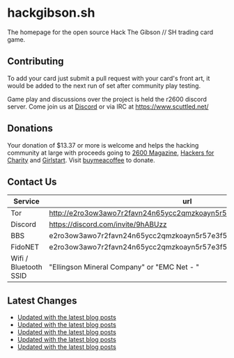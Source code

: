 # hackgibson.sh
The homepage for the open source Hack The Gibson // SH trading card game.


## Contributing

To add your card just submit a pull request with your card's front art, it would be added to the next run of set after community play testing.

Game play and discussions over the project is held the r2600 discord server. Come join us at [Discord](https://discord.com/invite/9hABUzz) or via IRC at https://www.scuttled.net/


## Donations

Your donation of $13.37 or more is welcome and helps the hacking community at large with proceeds going to [2600 Magazine](https://2600.com/), [Hackers for Charity](https://hackersforcharity.org) and [Girlstart](https://girlstart.org).  Visit [buymeacoffee](https://www.buymeacoffee.com/hackgibson.sh) to donate.


## Contact Us

Service | url
-|-
Tor | http://e2ro3ow3awo7r2favn24n65ycc2qmzkoayn5r57e3f56nvjwdcgg32ad.onion
Discord | https://discord.com/invite/9hABUzz
BBS | e2ro3ow3awo7r2favn24n65ycc2qmzkoayn5r57e3f56nvjwdcgg32ad.onion:23
FidoNET | e2ro3ow3awo7r2favn24n65ycc2qmzkoayn5r57e3f56nvjwdcgg32ad.onion:24554
Wifi / Bluetooth SSID | "Ellingson Mineral Company" or "EMC Net - <fidonet address>"

## Latest Changes
<!-- BLOG-POST-LIST:START -->
- [Updated with the latest blog posts](https://github.com/DFW2600/hackgibson.sh/commit/37e1ebf81c9b06dbe31b9cfc96c6e2a5a2cff924)
- [Updated with the latest blog posts](https://github.com/DFW2600/hackgibson.sh/commit/4edc36f7ba4175ede23e7c00dc18693ebaa4ddd7)
- [Updated with the latest blog posts](https://github.com/DFW2600/hackgibson.sh/commit/506043b7bbab5fe35672bdb07e3a5808469a42df)
- [Updated with the latest blog posts](https://github.com/DFW2600/hackgibson.sh/commit/37a12a64e1bfc84c15c2fe70ffa1ac01dfab49da)
- [Updated with the latest blog posts](https://github.com/DFW2600/hackgibson.sh/commit/62c16211d320e45a8aad0f467afb49cef4ad20d0)
<!-- BLOG-POST-LIST:END -->
